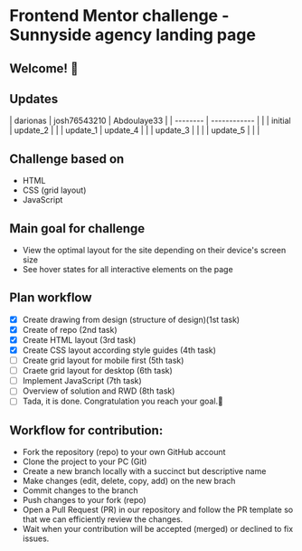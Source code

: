 # Frontend Mentor challenge - Sunnyside agency landing page

## Welcome! 👋

## Updates

| darionas | josh76543210 | Abdoulaye33 |
| -------- | ------------ |             |
| initial  | update_2     |             |
| update_1 | update_4     |             |
| update_3 |              |             |
| update_5 |              |             |

## Challenge based on

- HTML
- CSS (grid layout)
- JavaScript

## Main goal for challenge

- View the optimal layout for the site depending on their device's screen size
- See hover states for all interactive elements on the page

## Plan workflow

- [x] Create drawing from design (structure of design)(1st task)
- [x] Create of repo (2nd task)
- [x] Create HTML layout (3rd task)
- [x] Create CSS layout according style guides (4th task)
- [ ] Create grid layout for mobile first (5th task)
- [ ] Craete grid layout for desktop (6th task)
- [ ] Implement JavaScript (7th task)
- [ ] Overview of solution and RWD (8th task)
- [ ] Tada, it is done. Congratulation you reach your goal.🎉

## Workflow for contribution:

- Fork the repository (repo) to your own GitHub account
- Clone the project to your PC (Git)
- Create a new branch locally with a succinct but descriptive name
- Make changes (edit, delete, copy, add) on the new brach
- Commit changes to the branch
- Push changes to your fork (repo)
- Open a Pull Request (PR) in our repository and follow the PR template so that we can efficiently review the changes.
- Wait when your contribution will be accepted (merged) or declined to fix issues.
